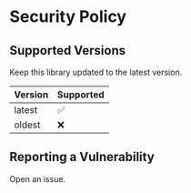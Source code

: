 # Security Policy

## Supported Versions

Keep this library updated to the latest version.

| Version | Supported          |
| ------- | ------------------ |
| latest  | :white_check_mark: |
| oldest  | :x:                |

## Reporting a Vulnerability

Open an issue.
